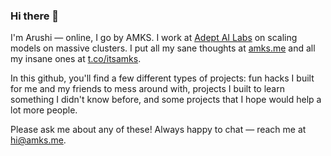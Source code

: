### Hi there 👋

I'm Arushi — online, I go by AMKS. I work at [Adept AI Labs](https://adept.ai) on scaling models on massive clusters. I put all my sane thoughts at [amks.me](https://amks.me) and all my insane ones at [t.co/itsamks](https://twitter.com/itsamks).

In this github, you'll find a few different types of projects: fun hacks I built for me and my friends to mess around with, projects I built to learn something I didn't know before, and some projects that I hope would help a lot more people. 

Please ask me about any of these! Always happy to chat — reach me at [hi@amks.me](mailto:hi@amks.me).

<!--

**somaniarushi/somaniarushi** is a ✨ _special_ ✨ repository because its `README.md` (this file) appears on your GitHub profile.

Here are some ideas to get you started:

- 🔭 I’m currently working on ...
- 🌱 I’m currently learning ...
- 👯 I’m looking to collaborate on ...
- 🤔 I’m looking for help with ...
- 💬 Ask me about ...
- 📫 How to reach me: ...
- 😄 Pronouns: ...
- ⚡ Fun fact: ...
-->
